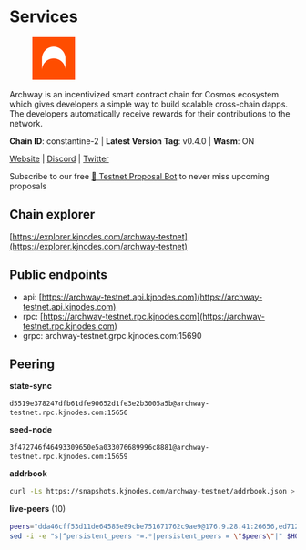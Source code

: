 # Services

<figure><img src="https://raw.githubusercontent.com/kj89/cosmos-images/main/logos/archway.png" alt=""><figcaption></figcaption></figure>

Archway is an incentivized smart contract chain for Cosmos  ecosystem which gives developers a simple way to build  scalable cross-chain dapps. The developers automatically  receive rewards for their contributions to the network.

**Chain ID**: constantine-2 | **Latest Version Tag**: v0.4.0 | **Wasm**: ON

[Website](https://archway.io) | [Discord](https://discord.gg/archwayhq) | [Twitter](https://twitter.com/archwayhq)



Subscribe to our free [🤖 Testnet Proposal Bot](https://t.me/kjnodes_testnet_proposal_bot) to never miss upcoming proposals


## Chain explorer
[https://explorer.kjnodes.com/archway-testnet](https://explorer.kjnodes.com/archway-testnet)

## Public endpoints

* api: [https://archway-testnet.api.kjnodes.com](https://archway-testnet.api.kjnodes.com)
* rpc: [https://archway-testnet.rpc.kjnodes.com](https://archway-testnet.rpc.kjnodes.com)
* grpc: archway-testnet.grpc.kjnodes.com:15690

## Peering

**state-sync**

```text
d5519e378247dfb61dfe90652d1fe3e2b3005a5b@archway-testnet.rpc.kjnodes.com:15656
```

**seed-node**

```text
3f472746f46493309650e5a033076689996c8881@archway-testnet.rpc.kjnodes.com:15659
```

**addrbook**
```bash
curl -Ls https://snapshots.kjnodes.com/archway-testnet/addrbook.json > $HOME/.archway/config/addrbook.json
```

**live-peers** (10)
```bash
peers="dda46cff53d11de64585e89cbe751671762c9ae9@176.9.28.41:26656,ed7125298aa07ab9741dfe228dce937c3e53f396@185.52.52.26:26656,073aa336bd5849677e40b199ab0266517fb5fe28@65.108.206.74:34656,85c669e01f5fca4d1ef7636a9526296a0083bb1d@15.235.193.57:26656,1413664d3cfa37c2d661f740b2b47105433f3872@65.21.139.155:34656,d6edaadb4423c1a17f0279e9412768e540242eeb@65.108.105.48:11556,8df8a64ecf0aaba1e1faee06d005aa912d578549@65.109.89.5:41656,986141f7be0203c442e4f13a97731a8c3449af1f@207.148.121.109:26656,06aeab3dfcdbafba3db0010342b6e5596123e583@66.42.38.167:26656,d5519e378247dfb61dfe90652d1fe3e2b3005a5b@65.109.68.190:15656"
sed -i -e "s|^persistent_peers *=.*|persistent_peers = \"$peers\"|" $HOME/.archway/config/config.toml
```
